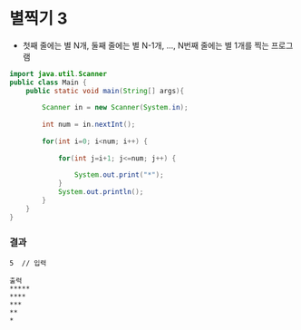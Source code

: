 # 별찍기 3
+ 첫째 줄에는 별 N개, 둘째 줄에는 별 N-1개, ..., N번째 줄에는 별 1개를 찍는 프로그램
```java
import java.util.Scanner
public class Main {
    public static void main(String[] args){
        
        Scanner in = new Scanner(System.in);
        
        int num = in.nextInt();
        
        for(int i=0; i<num; i++) { 
            
            for(int j=i+1; j<=num; j++) {
            
                System.out.print("*");
            }        
            System.out.println();            
        }
    }
}
```
### 결과
```
5  // 입력

출력
*****
****
***
**
*
```